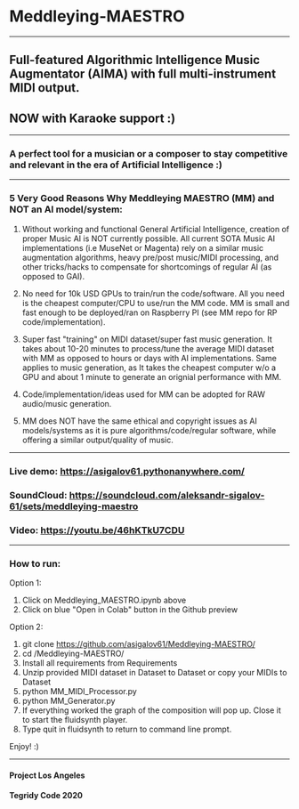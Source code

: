 # Meddleying-MAESTRO

***

## Full-featured Algorithmic Intelligence Music Augmentator (AIMA) with full multi-instrument MIDI output.
## NOW with Karaoke support :)

***

### A perfect tool for a musician or a composer to stay competitive and relevant in the era of Artificial Intelligence :)

***

### 5 Very Good Reasons Why Meddleying MAESTRO (MM) and NOT an AI model/system:

1) Without working and functional General Artificial Intelligence, creation of proper Music AI is NOT currently possible. All current SOTA Music AI implementations (i.e MuseNet or Magenta) rely on a similar music augmentation algorithms, heavy pre/post music/MIDI processing, and other tricks/hacks to compensate for shortcomings of regular AI (as opposed to GAI).

2) No need for 10k USD GPUs to train/run the code/software. All you need is the cheapest computer/CPU to use/run the MM code. MM is small and fast enough to be deployed/ran on Raspberry PI (see MM repo for RP code/implementation).

3) Super fast "training" on MIDI dataset/super fast music generation. It takes about 10-20 minutes to process/tune the average MIDI dataset with MM as opposed to hours or days with AI implementations. Same applies to music generation, as It takes the cheapest computer w/o a GPU and about 1 minute to generate an orignial performance with MM.

4) Code/implementation/ideas used for MM can be adopted for RAW audio/music generation.

5) MM does NOT have the same ethical and copyright issues as AI models/systems as it is pure algorithms/code/regular software, while offering a similar output/quality of music.

***

### Live demo: https://asigalov61.pythonanywhere.com/

### SoundCloud: https://soundcloud.com/aleksandr-sigalov-61/sets/meddleying-maestro

### Video: https://youtu.be/46hKTkU7CDU

***

### How to run:

Option 1:

1) Click on Meddleying_MAESTRO.ipynb above
2) Click on blue "Open in Colab" button in the Github preview

Option 2:

1) git clone https://github.com/asigalov61/Meddleying-MAESTRO/
2) cd /Meddleying-MAESTRO/
3) Install all requirements from Requirements
4) Unzip provided MIDI dataset in Dataset to Dataset or copy your MIDIs to Dataset
5) python MM_MIDI_Processor.py
6) python MM_Generator.py
7) If everything worked the graph of the composition will pop up. Close it to start the fluidsynth player.
8) Type quit in fluidsynth to return to command line prompt.

Enjoy! :)

***

#### Project Los Angeles

#### Tegridy Code 2020
